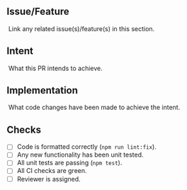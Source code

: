 ## Issue/Feature

​
Link any related issue(s)/feature(s) in this section.
​

## Intent

​
What this PR intends to achieve.
​

## Implementation

​
What code changes have been made to achieve the intent.
​

## Checks

- [ ] Code is formatted correctly (`npm run lint:fix`).
- [ ] Any new functionality has been unit tested.
- [ ] All unit tests are passing (`npm test`).
- [ ] All CI checks are green.
- [ ] Reviewer is assigned.
